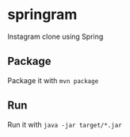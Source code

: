 # springram
Instagram clone using Spring

## Package
Package it with ```mvn package```

## Run
Run it with ```java -jar target/*.jar```
